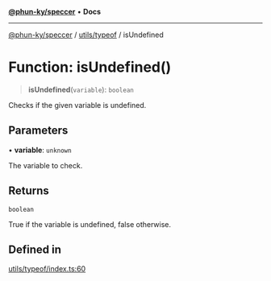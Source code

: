 [**@phun-ky/speccer**](../../../README.md) • **Docs**

***

[@phun-ky/speccer](../../../README.md) / [utils/typeof](../README.md) / isUndefined

# Function: isUndefined()

> **isUndefined**(`variable`): `boolean`

Checks if the given variable is undefined.

## Parameters

• **variable**: `unknown`

The variable to check.

## Returns

`boolean`

True if the variable is undefined, false otherwise.

## Defined in

[utils/typeof/index.ts:60](https://github.com/phun-ky/speccer/blob/main/src/utils/typeof/index.ts#L60)
